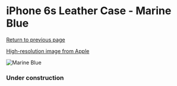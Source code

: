 # iPhone 6s Leather Case - Marine Blue

[Return to previous page](/iphone_6)

[High-resolution image from Apple](https://store.storeimages.cdn-apple.com/8756/as-images.apple.com/is/MM4G2?wid=4500&hei=4500&fmt=png)

<div style="width: 384px"><img src="/everysource/MM4G2.png" alt="Marine Blue"></div>

### Under construction
